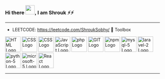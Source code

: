 
### Hi there <img src="https://raw.githubusercontent.com/MartinHeinz/MartinHeinz/master/wave.gif" width="30px">, I am Shrouk ⚡⚡

---
- LEETCODE:  https://leetcode.com/ShroukSobhy/ 
🧰 Toolbox

<img src="https://cdn.worldvectorlogo.com/logos/html5.svg" alt="HTML Logo" width="50" height="50"/> <img src="https://cdn.worldvectorlogo.com/logos/css3.svg" alt="CSS Logo" width="50" height="50"/> <img src="https://cdn.worldvectorlogo.com/logos/bootstrap-4.svg" alt="CSS Logo" width="50" height="50"/> <img src="https://cdn.worldvectorlogo.com/logos/javascript.svg" alt="JavaScript Logo" width="50" height="50"/> <img src="https://cdn.worldvectorlogo.com/logos/php.svg" alt="php Logo" width="50" height="50"/>   <img src="https://cdn.worldvectorlogo.com/logos/git.svg" alt="GIT Logo" width="50" height="50"/> <img src="https://cdn.worldvectorlogo.com/logos/npm.svg" alt="npm Logo" width="50" height="50"/> <img src="https://cdn.worldvectorlogo.com/logos/mysql-5.svg" alt="mysql-5 Logo" width="50" height="50"/> <img src="https://cdn.worldvectorlogo.com/logos/laravel-2.svg" alt="laravel-2 Logo" width="50" height="50"/> <img src="https://cdn.worldvectorlogo.com/logos/python-5.svg" alt="python-5 Logo" width="50" height="50"/> <img src="https://cdn.worldvectorlogo.com/logos/microsoft-5.svg" alt="microsoft-5 Logo" width="50" height="50"/> <img src="https://cdn.worldvectorlogo.com/logos/react-2.svg" alt="React Logo" width="50" height="50"/>



---

<!--
**shroukksobhy/shroukksobhy** is a ✨ _special_ ✨ repository because its `README.md` (this file) appears on your GitHub profile.

Here are some ideas to get you started:

- 🔭 I’m currently working on ...
- 🌱 I’m currently learning ...
- 👯 I’m looking to collaborate on ...
- 🤔 I’m looking for help with ...
- 💬 Ask me about ...
- 📫 How to reach me: ...
- 😄 Pronouns: ...
- ⚡ Fun fact: ...
-  Hi there 👋

-->
